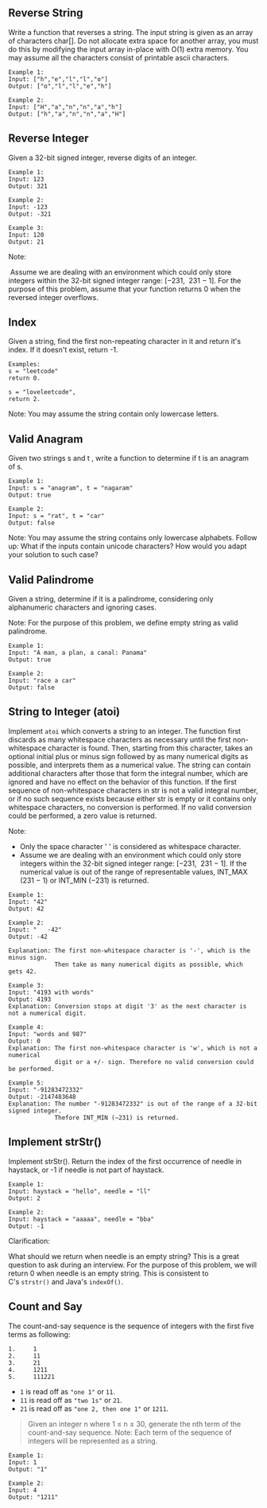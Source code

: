 ## Reverse String
	
Write a function that reverses a string. The input string is given as an array of characters char[].
Do not allocate extra space for another array, you must do this by modifying the input array in-place with O(1) extra memory.
You may assume all the characters consist of printable ascii characters.

```
Example 1:
Input: ["h","e","l","l","o"]
Output: ["o","l","l","e","h"]
```
```
Example 2:
Input: ["H","a","n","n","a","h"]
Output: ["h","a","n","n","a","H"]
```

## Reverse Integer

Given a 32-bit signed integer, reverse digits of an integer.
```
Example 1:
Input: 123
Output: 321
```
```
Example 2:
Input: -123
Output: -321
```
```
Example 3:
Input: 120
Output: 21
```

Note:

 Assume we are dealing with an environment which could only store integers within the 32-bit signed integer range: [−231,  231 − 1]. For the purpose of this problem, assume that your function returns 0 when the reversed integer overflows.

## Index 

Given a string, find the first non-repeating character in it and return it's index. If it doesn't exist, return -1.

```
Examples:
s = "leetcode"
return 0.

s = "loveleetcode",
return 2.
```

Note: You may assume the string contain only lowercase letters.

## Valid Anagram

Given two strings s and t , write a function to determine if t is an anagram of s.
```
Example 1:
Input: s = "anagram", t = "nagaram"
Output: true
```
```
Example 2:
Input: s = "rat", t = "car"
Output: false
```

Note: You may assume the string contains only lowercase alphabets.
Follow up: What if the inputs contain unicode characters? How would you adapt your solution to such case?

## Valid Palindrome

Given a string, determine if it is a palindrome, considering only alphanumeric characters and ignoring cases.

Note: For the purpose of this problem, we define empty string as valid palindrome.

```
Example 1:
Input: "A man, a plan, a canal: Panama"
Output: true
```
```
Example 2:
Input: "race a car"
Output: false
```

## String to Integer (atoi)

Implement ```atoi``` which converts a string to an integer.
The function first discards as many whitespace characters as necessary until the first non-whitespace character is found. Then, starting from this character, takes an optional initial plus or minus sign followed by as many numerical digits as possible, and interprets them as a numerical value.
The string can contain additional characters after those that form the integral number, which are ignored and have no effect on the behavior of this function.
If the first sequence of non-whitespace characters in str is not a valid integral number, or if no such sequence exists because either str is empty or it contains only whitespace characters, no conversion is performed.
If no valid conversion could be performed, a zero value is returned.

Note:

* Only the space character ' ' is considered as whitespace character.
* Assume we are dealing with an environment which could only store integers within the 32-bit signed integer range: [−231,  231 − 1]. If the numerical value is out of the range of representable values, INT_MAX (231 − 1) or INT_MIN (−231) is returned.

```
Example 1:
Input: "42"
Output: 42
```
```
Example 2:
Input: "   -42"
Output: -42

Explanation: The first non-whitespace character is '-', which is the minus sign.
             Then take as many numerical digits as possible, which gets 42.
```
```
Example 3:
Input: "4193 with words"
Output: 4193
Explanation: Conversion stops at digit '3' as the next character is not a numerical digit.
```
```
Example 4:
Input: "words and 987"
Output: 0
Explanation: The first non-whitespace character is 'w', which is not a numerical 
             digit or a +/- sign. Therefore no valid conversion could be performed.
```
```
Example 5:
Input: "-91283472332"
Output: -2147483648
Explanation: The number "-91283472332" is out of the range of a 32-bit signed integer.
             Thefore INT_MIN (−231) is returned.
```

## Implement strStr()

Implement strStr().
Return the index of the first occurrence of needle in haystack, or -1 if needle is not part of haystack.
```
Example 1:
Input: haystack = "hello", needle = "ll"
Output: 2
```
```
Example 2:
Input: haystack = "aaaaa", needle = "bba"
Output: -1
```

Clarification:

What should we return when needle is an empty string? This is a great question to ask during an interview.
For the purpose of this problem, we will return 0 when needle is an empty string. This is consistent to C's `strstr()` and Java's `indexOf()`.


## Count and Say

The count-and-say sequence is the sequence of integers with the first five terms as following:
```
1.     1
2.     11
3.     21
4.     1211
5.     111221
```

* `1` is read off as `"one 1"` or `11`.
* `11` is read off as `"two 1s"` or `21`.
* `21` is read off as `"one 2, then one 1"` or `1211`.

>Given an integer n where 1 ≤ n ≤ 30, generate the nth term of the count-and-say sequence.
Note: Each term of the sequence of integers will be represented as a string.

```
Example 1:
Input: 1
Output: "1"
```
```
Example 2:
Input: 4
Output: "1211"
```


